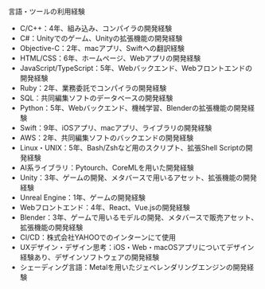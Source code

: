 # 

言語・ツールの利用経験

- C/C++：4年、組み込み、コンパイラの開発経験
- C#：Unityでのゲーム、Unityの拡張機能の開発経験
- Objective-C：2年、macアプリ、Swiftへの翻訳経験
- HTML/CSS：6年、ホームページ、Webアプリの開発経験
- JavaScript/TypeScript：5年、Webバックエンド、Webフロントエンドの開発経験
- Ruby：2年、業務委託でコンパイラの開発経験
- SQL：共同編集ソフトのデータベースの開発経験
- Python：5年、Webバックエンド、機械学習、Blenderの拡張機能の開発経験
- Swift：9年、iOSアプリ、macアプリ、ライブラリの開発経験
- AWS：2年、共同編集ソフトのバックエンドの開発経験
- Linux・UNIX：5年、Bash/Zshなど用のスクリプト、拡張Shell Scriptの開発経験
- AI系ライブラリ：Pytourch、CoreMLを用いた開発経験
- Unity：3年、ゲームの開発、メタバースで用いるアセット、拡張機能の開発経験
- Unreal Engine：1年、ゲームの開発経験
- Webフロントエンド：4年、React、Vue.jsの開発経験
- Blender：3年、ゲームで用いるモデルの開発、メタバースで販売アセット、拡張機能の開発経験
- CI/CD：株式会社YAHOOでのインターンにて使用
- UXデザイン・デザイン思考：iOS・Web・macOSアプリについてデザイン経験あり、デザインソフトウェアの開発経験
- シェーディング言語：Metalを用いたジェべレンダリングエンジンの開発経験
